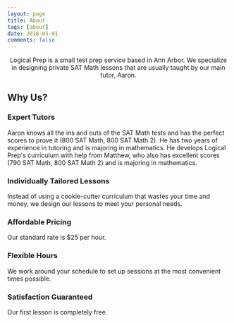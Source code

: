 ```yaml
---
layout: page
title: About
tags: [about]
date: 2018-05-01
comments: false
---
```

    
<center>Logical Prep is a small test prep service based in Ann Arbor. We specialize in designing private SAT Math lessons that are usually taught by our main tutor, Aaron. </center>

## Why Us?

### Expert Tutors
Aaron knows all the ins and outs of the SAT Math tests and has the perfect scores to prove it (800 SAT Math, 800 SAT Math 2). He has two years of experience in tutoring and is majoring in mathematics. He develops Logical Prep's curriculum with help from Matthew, who also has excellent scores (790 SAT Math, 800 SAT Math 2) and is majoring in mathematics. 

### Individually Tailored Lessons
Instead of using a cookie-cutter curriculum that wastes your time and money, we design our lessons to meet your personal needs.

### Affordable Pricing
Our standard rate is $25 per hour.

### Flexible Hours
We work around your schedule to set up sessions at the most convenient times possible.

### Satisfaction Guaranteed
Our first lesson is completely free.

